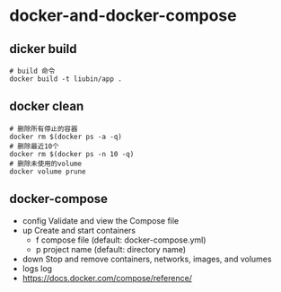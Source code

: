 # docker-and-docker-compose
## dicker build
```shell
# build 命令
docker build -t liubin/app .
```
## docker clean
```shell
# 删除所有停止的容器
docker rm $(docker ps -a -q)
# 删除最近10个
docker rm $(docker ps -n 10 -q)
# 删除未使用的volume
docker volume prune
```
## docker-compose
- config  Validate and view the Compose file
- up  Create and start containers
  - f compose file (default: docker-compose.yml)
  - p project name (default: directory name)
- down  Stop and remove containers, networks, images, and volumes
- logs log
- https://docs.docker.com/compose/reference/
